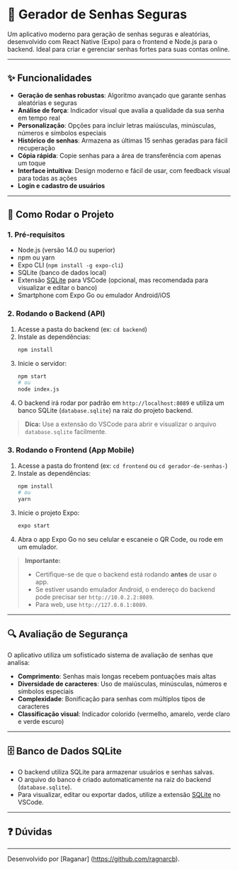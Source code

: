 # 🔐 Gerador de Senhas Seguras

Um aplicativo moderno para geração de senhas seguras e aleatórias, desenvolvido com React Native (Expo) para o frontend e Node.js para o backend. Ideal para criar e gerenciar senhas fortes para suas contas online.

---

## ✨ Funcionalidades

- **Geração de senhas robustas**: Algoritmo avançado que garante senhas aleatórias e seguras
- **Análise de força**: Indicador visual que avalia a qualidade da sua senha em tempo real
- **Personalização**: Opções para incluir letras maiúsculas, minúsculas, números e símbolos especiais
- **Histórico de senhas**: Armazena as últimas 15 senhas geradas para fácil recuperação
- **Cópia rápida**: Copie senhas para a área de transferência com apenas um toque
- **Interface intuitiva**: Design moderno e fácil de usar, com feedback visual para todas as ações
- **Login e cadastro de usuários**


---

## 🚀 Como Rodar o Projeto

### 1. Pré-requisitos

- Node.js (versão 14.0 ou superior)
- npm ou yarn
- Expo CLI (`npm install -g expo-cli`)
- SQLite (banco de dados local)
- Extensão [SQLite](https://marketplace.visualstudio.com/items?itemName=alexcvzz.vscode-sqlite) para VSCode (opcional, mas recomendada para visualizar e editar o banco)
- Smartphone com Expo Go ou emulador Android/iOS

### 2. Rodando o Backend (API)

1. Acesse a pasta do backend (ex: `cd backend`)
2. Instale as dependências:
   ```bash
   npm install
   ```
3. Inicie o servidor:
   ```bash
   npm start
   # ou
   node index.js
   ```
4. O backend irá rodar por padrão em `http://localhost:8089` e utiliza um banco SQLite (`database.sqlite`) na raiz do projeto backend.

> **Dica:** Use a extensão do VSCode para abrir e visualizar o arquivo `database.sqlite` facilmente.

### 3. Rodando o Frontend (App Mobile)

1. Acesse a pasta do frontend (ex: `cd frontend` ou `cd gerador-de-senhas-`)
2. Instale as dependências:
   ```bash
   npm install
   # ou
   yarn
   ```
3. Inicie o projeto Expo:
   ```bash
   expo start
   ```
4. Abra o app Expo Go no seu celular e escaneie o QR Code, ou rode em um emulador.

> **Importante:**
> - Certifique-se de que o backend está rodando **antes** de usar o app.
> - Se estiver usando emulador Android, o endereço do backend pode precisar ser `http://10.0.2.2:8089`.
> - Para web, use `http://127.0.0.1:8089`.

---

## 🔍 Avaliação de Segurança

O aplicativo utiliza um sofisticado sistema de avaliação de senhas que analisa:

- **Comprimento**: Senhas mais longas recebem pontuações mais altas
- **Diversidade de caracteres**: Uso de maiúsculas, minúsculas, números e símbolos especiais
- **Complexidade**: Bonificação para senhas com múltiplos tipos de caracteres
- **Classificação visual**: Indicador colorido (vermelho, amarelo, verde claro e verde escuro)

---

## 🗄️ Banco de Dados SQLite

- O backend utiliza SQLite para armazenar usuários e senhas salvas.
- O arquivo do banco é criado automaticamente na raiz do backend (`database.sqlite`).
- Para visualizar, editar ou exportar dados, utilize a extensão [SQLite](https://marketplace.visualstudio.com/items?itemName=alexcvzz.vscode-sqlite) no VSCode.

---

## ❓ Dúvidas



---

Desenvolvido por [Raganar] (https://github.com/ragnarcb).
